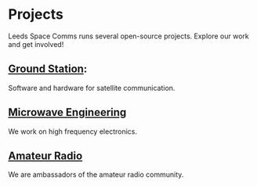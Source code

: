 # Projects

Leeds Space Comms runs several open-source projects. Explore our work and get involved!

## [Ground Station](https://github.com/space-comms/ground-station): 
Software and hardware for satellite communication.

## [Microwave Engineering](https://github.com/space-comms/Microwave-Engineering)
We work on high frequency electronics.

## [Amateur Radio](https://github.com/space-comms/Amateur-Radio)
We are ambassadors of the amateur radio community.
